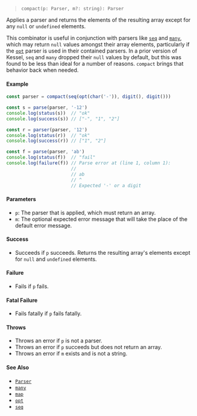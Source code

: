 <!--
 Copyright (c) 2020 Thomas J. Otterson
 
 This software is released under the MIT License.
 https://opensource.org/licenses/MIT
-->

> `compact(p: Parser, m?: string): Parser`

Applies a parser and returns the elements of the resulting array except for any `null` or `undefined` elements.

This combinator is useful in conjunction with parsers like [`seq`](seq.md) and [`many`](many.md), which may return `null` values amongst their array elements, particularly if the [`opt`](opt.md) parser is used in their contained parsers. In a prior version of Kessel, `seq` and `many` dropped their `null` values by default, but this was found to be less than ideal for a number of reasons. `compact` brings that behavior back when needed.

#### Example

```javascript
const parser = compact(seq(opt(char('-')), digit(), digit()))

const s = parse(parser, '-12')
console.log(status(s))  // "ok"
console.log(success(s)) // ["-", "1", "2"]

const r = parser(parser, '12')
console.log(status(r))  // "ok"
console.log(success(r)) // ["1", "2"]

const f = parse(parser, 'ab')
console.log(status(f))  // "fail"
console.log(failure(f)) // Parse error at (line 1, column 1):
                        //
                        // ab
                        // ^
                        // Expected '-' or a digit
```

#### Parameters

* `p`: The parser that is applied, which must return an array.
* `m`: The optional expected error message that will take the place of the default error message.

#### Success

* Succeeds if `p` succeeds. Returns the resulting array's elements except for `null` and `undefined` elements.

#### Failure

* Fails if `p` fails.

#### Fatal Failure

* Fails fatally if `p` fails fatally.

#### Throws

* Throws an error if `p` is not a parser.
* Throws an error if `p` succeeds but does not return an array.
* Throws an error if `m` exists and is not a string.

#### See Also

* [`Parser`](../types/parser.md)
* [`many`](many.md)
* [`map`](map.md)
* [`opt`](opt.md)
* [`seq`](seq.md)